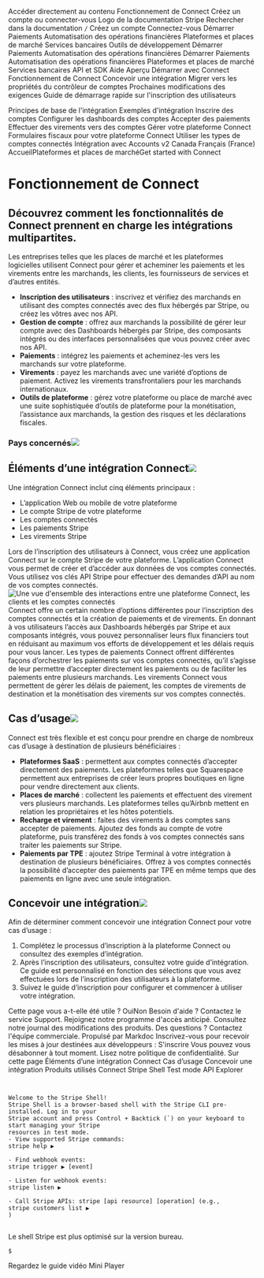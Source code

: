 Accéder directement au contenu
Fonctionnement de Connect
Créez un compte
ou 
connecter-vous
Logo de la documentation Stripe
Rechercher dans la documentation
`/`
Créez un compte
Connectez-vous
Démarrer
Paiements
Automatisation des opérations financières
Plateformes et places de marché
Services bancaires
Outils de développement
Démarrer
Paiements
Automatisation des opérations financières
Démarrer
Paiements
Automatisation des opérations financières
Plateformes et places de marché
Services bancaires
API et SDK
Aide
Aperçu
Démarrer avec Connect
Fonctionnement de Connect
Concevoir une intégration
Migrer vers les propriétés du contrôleur de comptes
Prochaines modifications des exigences
Guide de démarrage rapide sur l'inscription des utilisateurs


Principes de base de l'intégration
Exemples d'intégration
Inscrire des comptes
Configurer les dashboards des comptes
Accepter des paiements
Effectuer des virements vers des comptes
Gérer votre plateforme Connect
Formulaires fiscaux pour votre plateforme Connect
Utiliser les types de comptes connectés
Intégration avec Accounts v2
Canada
Français (France)
AccueilPlateformes et places de marchéGet started with Connect
# Fonctionnement de Connect
## Découvrez comment les fonctionnalités de Connect prennent en charge les intégrations multipartites.
Les entreprises telles que les places de marché et les plateformes logicielles utilisent Connect pour gérer et acheminer les paiements et les virements entre les marchands, les clients, les fournisseurs de services et d’autres entités.
  * **Inscription des utilisateurs** : inscrivez et vérifiez des marchands en utilisant des comptes connectés avec des flux hébergés par Stripe, ou créez les vôtres avec nos API.
  * **Gestion de compte** : offrez aux marchands la possibilité de gérer leur compte avec des Dashboards hébergés par Stripe, des composants intégrés ou des interfaces personnalisées que vous pouvez créer avec nos API.
  * **Paiements** : intégrez les paiements et acheminez-les vers les marchands sur votre plateforme.
  * **Virements** : payez les marchands avec une variété d’options de paiement. Activez les virements transfrontaliers pour les marchands internationaux.
  * **Outils de plateforme** : gérez votre plateforme ou place de marché avec une suite sophistiquée d’outils de plateforme pour la monétisation, l’assistance aux marchands, la gestion des risques et les déclarations fiscales.


### Pays concernés![](https://b.stripecdn.com/docs-statics-srv/assets/fcc3a1c24df6fcffface6110ca4963de.svg)
## Éléments d’une intégration Connect![](https://b.stripecdn.com/docs-statics-srv/assets/fcc3a1c24df6fcffface6110ca4963de.svg)
Une intégration Connect inclut cinq éléments principaux :
  * L’application Web ou mobile de votre plateforme
  * Le compte Stripe de votre plateforme
  * Les comptes connectés
  * Les paiements Stripe
  * Les virements Stripe


Lors de l’inscription des utilisateurs à Connect, vous créez une application Connect sur le compte Stripe de votre plateforme. L’application Connect vous permet de créer et d’accéder aux données de vos comptes connectés. Vous utilisez vos clés API Stripe pour effectuer des demandes d’API au nom de vos comptes connectés.
![Une vue d'ensemble des interactions entre une plateforme Connect, les clients et les comptes connectés](https://b.stripecdn.com/docs-statics-srv/assets/connect-overview.c6c7d0fac01a655bc51523add1eecd21.png)
Connect offre un certain nombre d’options différentes pour l’inscription des comptes connectés et la création de paiements et de virements. En donnant à vos utilisateurs l’accès aux Dashboards hébergés par Stripe et aux composants intégrés, vous pouvez personnaliser leurs flux financiers tout en réduisant au maximum vos efforts de développement et les délais requis pour vous lancer.
Les types de paiements Connect offrent différentes façons d’orchestrer les paiements sur vos comptes connectés, qu’il s’agisse de leur permettre d’accepter directement les paiements ou de faciliter les paiements entre plusieurs marchands. Les virements Connect vous permettent de gérer les délais de paiement, les comptes de virements de destination et la monétisation des virements sur vos comptes connectés.
## Cas d’usage![](https://b.stripecdn.com/docs-statics-srv/assets/fcc3a1c24df6fcffface6110ca4963de.svg)
Connect est très flexible et est conçu pour prendre en charge de nombreux cas d’usage à destination de plusieurs bénéficiaires :
  * **Plateformes SaaS** : permettent aux comptes connectés d’accepter directement des paiements. Les plateformes telles que Squarespace permettent aux entreprises de créer leurs propres boutiques en ligne pour vendre directement aux clients.
  * **Places de marché** : collectent les paiements et effectuent des virement vers plusieurs marchands. Les plateformes telles qu’Airbnb mettent en relation les propriétaires et les hôtes potentiels.
  * **Recharge et virement** : faites des virements à des comptes sans accepter de paiements. Ajoutez des fonds au compte de votre plateforme, puis transférez des fonds à vos comptes connectés sans traiter les paiements sur Stripe.
  * **Paiements par TPE** : ajoutez Stripe Terminal à votre intégration à destination de plusieurs bénéficiaires. Offrez à vos comptes connectés la possibilité d’accepter des paiements par TPE en même temps que des paiements en ligne avec une seule intégration.


## Concevoir une intégration![](https://b.stripecdn.com/docs-statics-srv/assets/fcc3a1c24df6fcffface6110ca4963de.svg)
Afin de déterminer comment concevoir une intégration Connect pour votre cas d’usage :
  1. Complétez le processus d’inscription à la plateforme Connect ou consultez des exemples d’intégration.
  2. Après l’inscription des utilisateurs, consultez votre guide d’intégration. Ce guide est personnalisé en fonction des sélections que vous avez effectuées lors de l’inscription des utilisateurs à la plateforme.
  3. Suivez le guide d’inscription pour configurer et commencer à utiliser votre intégration.


Cette page vous a-t-elle été utile ?
OuiNon
Besoin d'aide ? Contactez le service Support.
Rejoignez notre programme d'accès anticipé.
Consultez notre journal des modifications des produits.
Des questions ? Contactez l'équipe commerciale.
Propulsé par Markdoc
Inscrivez-vous pour recevoir les mises à jour destinées aux développeurs :
S'inscrire
Vous pouvez vous désabonner à tout moment. Lisez notre politique de confidentialité.
Sur cette page
Éléments d’une intégration Connect
Cas d’usage
Concevoir une intégration
Produits utilisés
Connect
Stripe Shell
Test mode
API Explorer
```


Welcome to the Stripe Shell!
Stripe Shell is a browser-based shell with the Stripe CLI pre-installed. Log in to your
Stripe account and press Control + Backtick (`) on your keyboard to start managing your Stripe
resources in test mode.
- View supported Stripe commands: 
stripe help ▶️

- Find webhook events: 
stripe trigger ▶️ [event]

- Listen for webhook events: 
stripe listen ▶

- Call Stripe APIs: stripe [api resource] [operation] (e.g., 
stripe customers list ▶️
)


```

Le shell Stripe est plus optimisé sur la version bureau.
```
$
```

Regardez le guide vidéo
Mini Player
